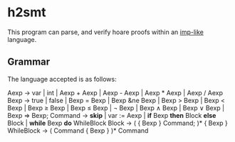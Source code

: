 # h2smt
This program can parse, and verify hoare proofs within an [imp-like](https://en.wikipedia.org/wiki/IMP_(programming_language)) language.

## Grammar
The language accepted is as follows:

Aexp &rarr; var | int | Aexp + Aexp | Aexp - Aexp | Aexp * Aexp | Aexp / Aexp
Bexp &rarr; true | false | Bexp = Bexp | Bexp &ne Bexp | Bexp > Bexp | Bexp < Bexp | Bexp &ge; Bexp | Bexp &le; Bexp | &not; Bexp | Bexp &#8743; Bexp | Bexp &#8744; Bexp | Bexp &rArr; Bexp;
Command &rarr; **skip** | var := Aexp | **if** Bexp **then** Block **else** Block | **while** Bexp **do** WhileBlock
Block &rarr; ( { Bexp } Command; )* { Bexp }
WhileBlock &rarr; ( Command { Bexp } )* Command

